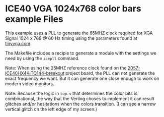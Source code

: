 # ICE40 VGA 1024x768 color bars example Files

This example uses a PLL to generate the 65MHZ clock required for
XGA Signal 1024 x 768 @ 60 Hz timing using the parameters found
at [tinyvga.com](http://tinyvga.com/vga-timing/1024x768@60Hz)

The Makefile includes a recipie to generate a module with the 
settings we need by using the `icepll` command.

Note: When using the 25MHZ reference clock found on
the [2057-ICE40HX4K-TQ144-breakout](https://github.com/johnwinans/2057-ICE40HX4K-TQ144-breakout)
project board, the PLL can not generate the exact frequency we want.
But it can generate one close enough to work on modern video monitors.

Note: Because the logic in `top.v` that determines the color bits is 
combinational, the way that the Verilog choses to implement it can 
result glitches and/or hesitations when the colors transition.
(I can see a narrow vertical glitch on the left edge of my screen.)
